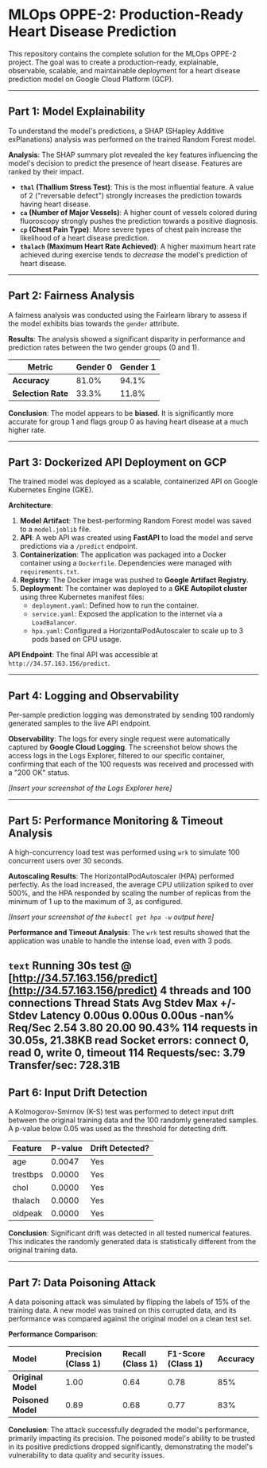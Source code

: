 # MLOps OPPE-2: Production-Ready Heart Disease Prediction

This repository contains the complete solution for the MLOps OPPE-2 project. The goal was to create a production-ready, explainable, observable, scalable, and maintainable deployment for a heart disease prediction model on Google Cloud Platform (GCP).

---

## Part 1: Model Explainability

To understand the model's predictions, a SHAP (SHapley Additive exPlanations) analysis was performed on the trained Random Forest model.

**Analysis**:
The SHAP summary plot revealed the key features influencing the model's decision to predict the presence of heart disease. Features are ranked by their impact.

* **`thal` (Thallium Stress Test)**: This is the most influential feature. A value of 2 ("reversable defect") strongly increases the prediction towards having heart disease.
* **`ca` (Number of Major Vessels)**: A higher count of vessels colored during fluoroscopy strongly pushes the prediction towards a positive diagnosis.
* **`cp` (Chest Pain Type)**: More severe types of chest pain increase the likelihood of a heart disease prediction.
* **`thalach` (Maximum Heart Rate Achieved)**: A higher maximum heart rate achieved during exercise tends to *decrease* the model's prediction of heart disease.

---

## Part 2: Fairness Analysis

A fairness analysis was conducted using the Fairlearn library to assess if the model exhibits bias towards the `gender` attribute.

**Results**:
The analysis showed a significant disparity in performance and prediction rates between the two gender groups (0 and 1).

| Metric           | Gender 0 | Gender 1 |
| ---------------- | -------- | -------- |
| **Accuracy** | 81.0%    | 94.1%    |
| **Selection Rate** | 33.3%    | 11.8%    |

**Conclusion**: The model appears to be **biased**. It is significantly more accurate for group 1 and flags group 0 as having heart disease at a much higher rate.

---

## Part 3: Dockerized API Deployment on GCP

The trained model was deployed as a scalable, containerized API on Google Kubernetes Engine (GKE).

**Architecture**:
1.  **Model Artifact**: The best-performing Random Forest model was saved to a `model.joblib` file.
2.  **API**: A web API was created using **FastAPI** to load the model and serve predictions via a `/predict` endpoint.
3.  **Containerization**: The application was packaged into a Docker container using a `Dockerfile`. Dependencies were managed with `requirements.txt`.
4.  **Registry**: The Docker image was pushed to **Google Artifact Registry**.
5.  **Deployment**: The container was deployed to a **GKE Autopilot cluster** using three Kubernetes manifest files:
    * `deployment.yaml`: Defined how to run the container.
    * `service.yaml`: Exposed the application to the internet via a `LoadBalancer`.
    * `hpa.yaml`: Configured a HorizontalPodAutoscaler to scale up to 3 pods based on CPU usage.

**API Endpoint**:
The final API was accessible at `http://34.57.163.156/predict`.

---

## Part 4: Logging and Observability

Per-sample prediction logging was demonstrated by sending 100 randomly generated samples to the live API endpoint.

**Observability**:
The logs for every single request were automatically captured by **Google Cloud Logging**. The screenshot below shows the access logs in the Logs Explorer, filtered to our specific container, confirming that each of the 100 requests was received and processed with a "200 OK" status.

*[Insert your screenshot of the Logs Explorer here]*

---

## Part 5: Performance Monitoring & Timeout Analysis

A high-concurrency load test was performed using `wrk` to simulate 100 concurrent users over 30 seconds.

**Autoscaling Results**:
The HorizontalPodAutoscaler (HPA) performed perfectly. As the load increased, the average CPU utilization spiked to over 500%, and the HPA responded by scaling the number of replicas from the minimum of 1 up to the maximum of 3, as configured.

*[Insert your screenshot of the `kubectl get hpa -w` output here]*

**Performance and Timeout Analysis**:
The `wrk` test results showed that the application was unable to handle the intense load, even with 3 pods.

```text```
Running 30s test @ [http://34.57.163.156/predict](http://34.57.163.156/predict)
  4 threads and 100 connections
  Thread Stats   Avg      Stdev     Max   +/- Stdev
    Latency    0.00us    0.00us   0.00us    -nan%
    Req/Sec    2.54      3.80    20.00     90.43%
  114 requests in 30.05s, 21.38KB read
  Socket errors: connect 0, read 0, write 0, timeout 114
Requests/sec:      3.79
Transfer/sec:     728.31B
---

## Part 6: Input Drift Detection

A Kolmogorov-Smirnov (K-S) test was performed to detect input drift between the original training data and the 100 randomly generated samples. A p-value below 0.05 was used as the threshold for detecting drift.

| Feature  | P-value | Drift Detected? |
| :------- | :------ | :-------------- |
| age      | 0.0047  | Yes             |
| trestbps | 0.0000  | Yes             |
| chol     | 0.0000  | Yes             |
| thalach  | 0.0000  | Yes             |
| oldpeak  | 0.0000  | Yes             |

**Conclusion**: Significant drift was detected in all tested numerical features. This indicates the randomly generated data is statistically different from the original training data.

---

## Part 7: Data Poisoning Attack

A data poisoning attack was simulated by flipping the labels of 15% of the training data. A new model was trained on this corrupted data, and its performance was compared against the original model on a clean test set.

**Performance Comparison**:

| Model              | Precision (Class 1) | Recall (Class 1) | F1-Score (Class 1) | Accuracy |
| :----------------- | :------------------ | :--------------- | :----------------- | :------- |
| **Original Model** | 1.00                | 0.64             | 0.78               | 85%      |
| **Poisoned Model** | 0.89                | 0.68             | 0.77               | 83%      |

**Conclusion**: The attack successfully degraded the model's performance, primarily impacting its precision. The poisoned model's ability to be trusted in its positive predictions dropped significantly, demonstrating the model's vulnerability to data quality and security issues.
